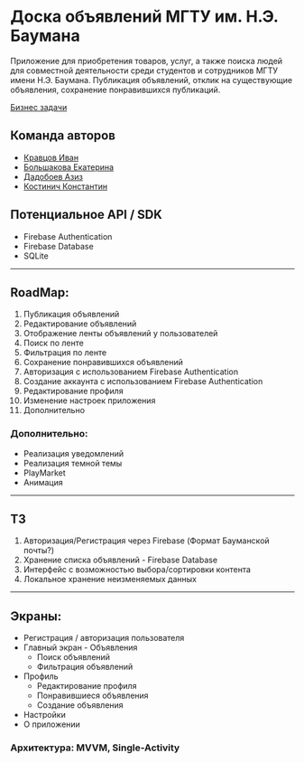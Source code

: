 # Доска объявлений МГТУ им. Н.Э. Баумана

Приложение для приобретения товаров, услуг, а также поиска людей для совместной деятельности среди студентов и сотрудников МГТУ имени Н.Э. Баумана.
Публикация объявлений, отклик на существующие объявления, сохранение понравившихся публикаций.

[Бизнес задачи](https://github.com/ololo534/bulletin-board/wiki)
## Команда авторов

- [Кравцов Иван](https://github.com/ololo534)
- [Большакова Екатерина](https://github.com/bkatya2001)
- [Дадобоев Азиз](https://github.com/Aziz-Dadoboev)
- [Костинич Константин](https://github.com/Kostich31)


## Потенциальное API / SDK

 - Firebase Authentication
 - Firebase Database
 - SQLite

***

## RoadMap:

1. Публикация объявлений
2. Редактирование объявлений
3. Отображение ленты объявлений у пользователей
4. Поиск по ленте
5. Фильтрация по ленте
6. Сохранение понравившихся объявлений
7. Авторизация с использованием Firebase Authentication
8. Создание аккаунта с использованием Firebase Authentication
9. Редактирование профиля
10. Изменение настроек приложения
11. Дополнительно

 ### Дополнительно:

 - Реализация уведомлений
 - Реализация темной темы
 - PlayMarket
 - Анимация

***

## ТЗ

 1. Авторизация/Регистрация через Firebase (Формат Бауманской почты?)
 2. Хранение списка объявлений - Firebase Database
 3. Интерфейс с возможностью выбора/сортировки контента
 4. Локальное хранение неизменяемых данных

 ***

 ## Экраны:

  - Регистрация / авторизация пользователя
  - Главный экран - Объявления
    - Поиск объявлений
    - Фильтрация объявлений
  - Профиль
    - Редактирование профиля
    - Понравившиеся объявления
    - Создание объявления
  - Настройки
  - О приложении

  ### Архитектура: MVVM, Single-Activity
